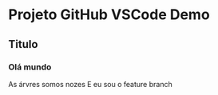 # Projeto GitHub VSCode Demo

## Titulo 

### Olá mundo

As árvres somos nozes
E eu sou o feature branch
